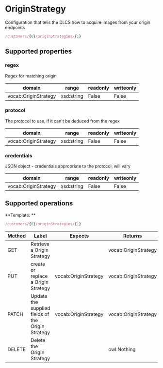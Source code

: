 
# OriginStrategy

Configuration that tells the DLCS how to acquire images from your origin endpoints



```javascript
/customers/{0}/originStrategies/{1}
```


## Supported properties


### regex

Regex for matching origin


|domain|range|readonly|writeonly|
|--|--|--|--|
|vocab:OriginStrategy|xsd:string|False|False|


### protocol

The protocol to use, if it can't be deduced from the regex


|domain|range|readonly|writeonly|
|--|--|--|--|
|vocab:OriginStrategy|xsd:string|False|False|


### credentials

JSON object - credentials appropriate to the protocol, will vary


|domain|range|readonly|writeonly|
|--|--|--|--|
|vocab:OriginStrategy|xsd:string|False|False|


## Supported operations

**Template: **

```javascript
/customers/{0}/originStrategies/{1}
```


|Method|Label|Expects|Returns|Status|
|--|--|--|--|--|
|GET|Retrieve a Origin Strategy||vocab:OriginStrategy||
|PUT|create or replace a Origin Strategy|vocab:OriginStrategy|vocab:OriginStrategy||
|PATCH|Update the supplied fields of the Origin Strategy|vocab:OriginStrategy|vocab:OriginStrategy|200 patched Origin Strategy|
|DELETE|Delete the Origin Strategy||owl:Nothing||

